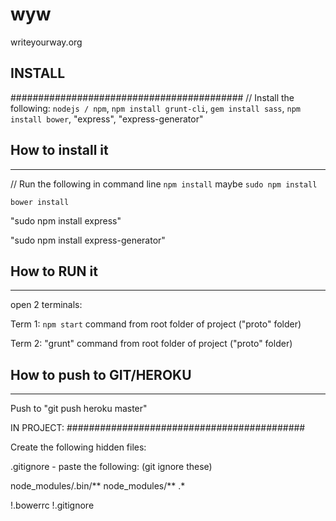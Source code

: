 # wyw
writeyourway.org


## INSTALL

##########################################
// Install the following:
``nodejs / npm``, ``npm install grunt-cli``, ``gem install sass``, ``npm install bower``,  "express", "express-generator"

## How to install it
------------------------------------------

// Run the following in command line
``npm install`` maybe ``sudo npm install``

``bower install``

"sudo npm install express"

"sudo npm install express-generator"



## How to RUN it
------------------------------------------
open 2 terminals:

Term 1:
``npm start`` command from root folder of project ("proto" folder)

Term 2:
"grunt" command from root folder of project ("proto" folder)



## How to push to GIT/HEROKU
------------------------------------------
Push to "git push heroku master"





IN PROJECT: 
###########################################

Create the following hidden files:

.gitignore - paste the following: (git ignore these)

node_modules/.bin/**
node_modules/**
.*

!.bowerrc
!.gitignore
